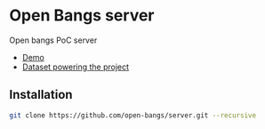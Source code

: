 # Open Bangs server

Open bangs PoC server

* [Demo](https://lelux.fi/open-bangs/demo/)
* [Dataset powering the project](https://github.com/open-bangs/dataset)

## Installation

```bash
git clone https://github.com/open-bangs/server.git --recursive
```